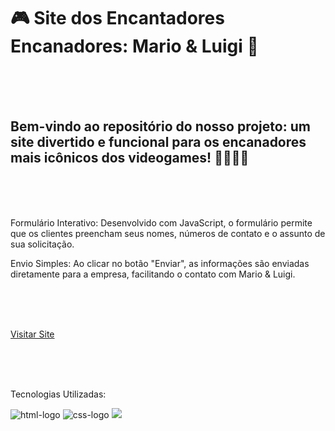 <h1>🎮 Site dos Encantadores Encanadores: Mario & Luigi 🚰</h1>
<br>
<br>
<br>

<h2>Bem-vindo ao repositório do nosso projeto: um site divertido e funcional para os encanadores mais icônicos dos videogames! 🦸‍♂️🦸‍♂️</h2>
<br>
<br>
<br>

<p>Formulário Interativo: Desenvolvido com JavaScript, o formulário permite que os clientes preencham seus nomes, números de contato e o assunto de sua solicitação.</p>
<p>Envio Simples: Ao clicar no botão "Enviar", as informações são enviadas diretamente para a empresa, facilitando o contato com Mario & Luigi.</p>
<br>
<br>
<br>

<a href="https://fernandochaggas.github.io/Projeto-Mario-Encanador/">Visitar Site</a>

<br>
<br>
<br>

<p>Tecnologias Utilizadas:</p>
<img src="https://img.shields.io/badge/HTML5-E34F26?style=for-the-badge&logo=html5&logoColor=white" alt="html-logo"> 
<img src="https://img.shields.io/badge/CSS3-1572B6?style=for-the-badge&logo=css3&logoColor=white" alt="css-logo"> 
<img src="https://img.shields.io/badge/JavaScript-F7DF1E?style=for-the-badge&logo=javascript&logoColor=black alt="js-logo">
